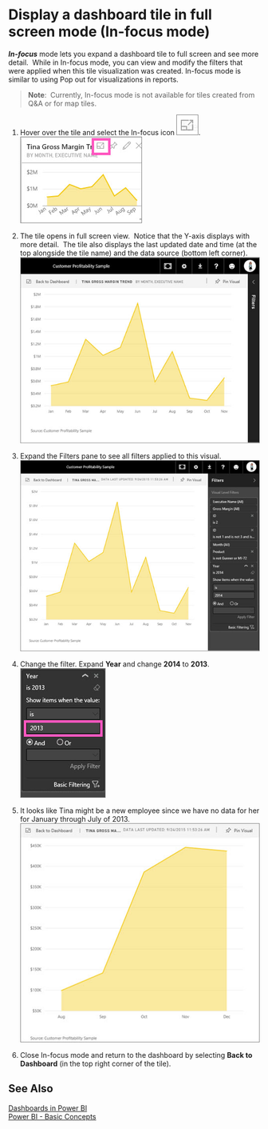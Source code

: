 <properties 
   pageTitle="Display a dashboard tile in full screen mode (In-focus mode)"
   description="Display a dashboard tile in full screen mode (In-focus mode)"
   services="powerbi" 
   documentationCenter="" 
   authors="jastru" 
   manager="mblythe" 
   editor=""
   tags=""/>
 
<tags
   ms.service="powerbi"
   ms.devlang="NA"
   ms.topic="article"
   ms.tgt_pltfrm="NA"
   ms.workload="powerbi"
   ms.date="10/27/2015"
   ms.author="mihart"/>

# Display a dashboard tile in full screen mode (In-focus mode)  

***In-focus*** mode lets you expand a dashboard tile to full screen and see more detail.  While in In-focus mode, you can view and modify the filters that were applied when this tile visualization was created. In-focus mode is similar to using Pop out for visualizations in reports.

>**Note**:  
>Currently, In-focus mode is not available for tiles created from Q&A or for map tiles. 

1.  Hover over the tile and select the In-focus icon ![](media/powerbi-service-display-tile-in-full-screen-mode/PBI_popOut.jpg).  
    ![](media/powerbi-service-display-tile-in-full-screen-mode/PBI_hoverTile.jpg)
    
2.  The tile opens in full screen view.  Notice that the Y-axis displays with more detail.  The tile also displays the last updated date and time (at the top alongside the tile name) and the data source (bottom left corner).    
    ![](media/powerbi-service-display-tile-in-full-screen-mode/PBI_InFocus.jpg)
3.  Expand the Filters pane to see all filters applied to this visual.  
    ![](media/powerbi-service-display-tile-in-full-screen-mode/PBI_InFocusFilters.jpg)
4.  Change the filter. Expand **Year** and change **2014** to **2013**.  
    ![](media/powerbi-service-display-tile-in-full-screen-mode/PBI_InFocusFilterChange.jpg)
5.  It looks like Tina might be a new employee since we have no data for her for January through July of 2013.   
    ![](media/powerbi-service-display-tile-in-full-screen-mode/PBI_InFocusFilters2013.jpg)
    
6.  Close In-focus mode and return to the dashboard by selecting **Back to Dashboard** (in the top right corner of the tile).

## See Also  
[Dashboards in Power BI](powerbi-service-dashboards.md)  
[Power BI - Basic Concepts](powerbi-service-basic-concepts.md)  